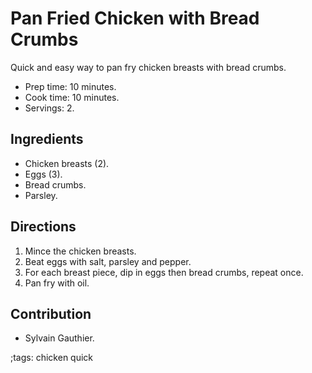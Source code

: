 # Pan Fried Chicken with Bread Crumbs

Quick and easy way to pan fry chicken breasts with bread crumbs.

- Prep time: 10 minutes.
- Cook time: 10 minutes.
- Servings: 2.

## Ingredients

- Chicken breasts (2).
- Eggs (3).
- Bread crumbs.
- Parsley.

## Directions

1. Mince the chicken breasts.
2. Beat eggs with salt, parsley and pepper.
3. For each breast piece, dip in eggs then bread crumbs, repeat once.
4. Pan fry with oil.

## Contribution

- Sylvain Gauthier.

;tags: chicken quick
